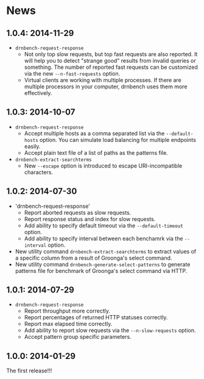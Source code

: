 # News

## 1.0.4: 2014-11-29

 * `drnbench-request-response`
   * Not only top slow requests, but top fast requests are also reported.
     It will help you to detect "strange good" results from invalid queries or something.
     The number of reported fast requests can be customized via the new `--n-fast-requests` option.
   * Virtual clients are working with multiple processes.
     If there are multiple processors in your computer, drnbench uses them more effectively.

## 1.0.3: 2014-10-07

 * `drnbench-request-response`
   * Accept multiple hosts as a comma separated list via the `--default-hosts` option.
     You can simulate load balancing for multiple endpoints easily.
   * Accept plain text file of a list of paths as the patterns file.
 * `drnbench-extract-searchterms`
   * New `--escape` option is introduced to escape URI-incompatible characters.

## 1.0.2: 2014-07-30

 * 'drnbench-request-response'
   * Report aborted requests as slow requests.
   * Report response status and index for slow requests.
   * Add ability to specify default timeout via the `--default-timeout` option.
   * Add ability to specify interval between each benchamrk via the `--interval` option.
 * New utility command `drnbench-extract-searchterms` to extract values of a specific column from a result of Groonga's select command.
 * New utility command `drnbench-generate-select-patterns` to generate patterns file for benchmark of Groonga's select command via HTTP.

## 1.0.1: 2014-07-29

 * `drnbench-request-response`
   * Report throughput more correctly.
   * Report percentages of returned HTTP statuses correctly.
   * Report max elapsed time correctly.
   * Add ability to report slow requests via the `--n-slow-requests` option.
   * Accept pattern group specific parameters.

## 1.0.0: 2014-01-29

The first release!!!
